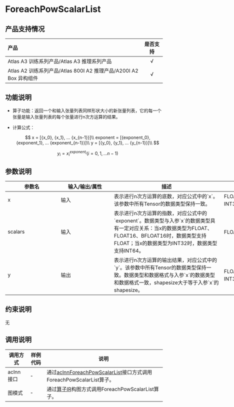 # ForeachPowScalarList

## 产品支持情况

|产品             |  是否支持  |
|:-------------------------|:----------:|
|  <term>Atlas A3 训练系列产品/Atlas A3 推理系列产品</term>   |     √    |
|  <term>Atlas A2 训练系列产品/Atlas 800I A2 推理产品/A200I A2 Box 异构组件</term>     |     √    |

## 功能说明

- 算子功能：返回一个和输入张量列表同样形状大小的新张量列表，它的每一个张量是输入张量列表的每个张量进行n次方运算的结果。

- 计算公式：

  $$
  x = [{x_0}, {x_1}, ... {x_{n-1}}]\\
  exponent = [{exponent_0}, {exponent_1}, ... {exponent_{n-1}}]\\
  y = [{y_0}, {y_1}, ... {y_{n-1}}]\\
  $$

  $$
  y_i = {{x_i}}^{exponent_i} (i=0,1,...n-1)
  $$

## 参数说明

<table style="undefined;table-layout: fixed; width: 1005px"><colgroup>
  <col style="width: 170px">
  <col style="width: 170px">
  <col style="width: 352px">
  <col style="width: 213px">
  <col style="width: 100px">
  </colgroup>
  <thead>
    <tr>
      <th>参数名</th>
      <th>输入/输出/属性</th>
      <th>描述</th>
      <th>数据类型</th>
      <th>数据格式</th>
    </tr></thead>
  <tbody>
    <tr>
      <td>x</td>
      <td>输入</td>
      <td>表示进行n次方运算的底数，对应公式中的`x`。该参数中所有Tensor的数据类型保持一致。</td>
      <td>FLOAT32、FLOAT16、INT32、BFLOAT16</td>
      <td>ND</td>
    </tr>
    <tr>
      <td>scalars</td>
      <td>输入</td>
      <td>表示进行n次方运算的指数，对应公式中的`exponent`。数据类型与入参`x`的数据类型具有一定对应关系：当x的数据类型为FLOAT、FLOAT16、BFLOAT16时，数据类型支持FLOAT；当x的数据类型为INT32时，数据类型支持INT64。</td>
      <td>FLOAT32、INT64</td>
      <td>ND</td>
    </tr>
    <tr>
      <td>y</td>
      <td>输出</td>
      <td>表示进行n次方运算的输出结果，对应公式中的`y`。该参数中所有Tensor的数据类型保持一致。数据类型和数据格式与入参`x`的数据类型和数据格式一致，shapesize大于等于入参`x`的shapesize。</td>
      <td>FLOAT32、FLOAT16、INT32、BFLOAT16</td>
      <td>ND</td>
    </tr>
  </tbody></table>

## 约束说明

无

## 调用说明

| 调用方式   | 样例代码           | 说明                                         |
| ---------------- | --------------------------- | --------------------------------------------------- |
| aclnn接口  | - | 通过[aclnnForeachPowScalarList](docs/aclnnForeachPowScalarList.md)接口方式调用ForeachPowScalarList算子。 |
| 图模式 | -  | 通过[算子IR](op_graph/foreach_pow_scalar_list_proto.h)构图方式调用ForeachPowScalarList算子。         |

<!--[test_geir_foreach_pow_scalar_list](examples/test_geir_foreach_pow_scalar_list.cpp)-->
<!-- [test_aclnn_foreach_pow_scalar_list](examples/test_aclnn_foreach_pow_scalar_list.cpp) -->
